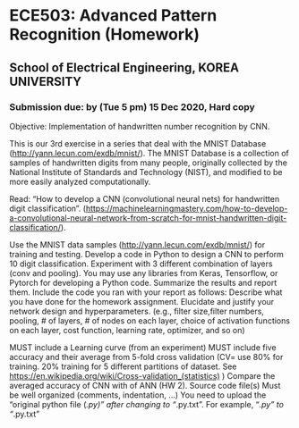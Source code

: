 # ECE503: Advanced Pattern Recognition (Homework)

## School of Electrical Engineering, KOREA UNIVERSITY

### Submission due: by (Tue 5 pm) 15 Dec 2020, Hard copy

 

 Objective: Implementation of handwritten number recognition by CNN.

 

This is our 3rd exercise in a series that deal with the MNIST Database (http://yann.lecun.com/exdb/mnist/). The MNIST Database is a collection of samples of handwritten digits from many people, originally collected by the National Institute of Standards and Technology (NIST), and modified to be more easily analyzed computationally.

 

Read: “How to develop a CNN (convolutional neural nets) for handwritten digit classification”.
 (https://machinelearningmastery.com/how-to-develop-a-convolutional-neural-network-from-scratch-for-mnist-handwritten-digit-classification/).

Use the MNIST data samples (http://yann.lecun.com/exdb/mnist/) for training and testing.
Develop a code in Python to design a CNN to perform 10 digit classification. 
Experiment with 3 different combination of layers (conv and pooling).
You may use any libraries from Keras, Tensorflow, or Pytorch for developing a Python code.
Summarize the results and report them. Include the code you ran with your report as follows:
Describe what you have done for the homework assignment.
Elucidate and justify your network design and hyperparameters. 
(e.g., filter size,filter numbers,  pooling,  # of layers, # of nodes on each layer, choice of activation functions on each layer, cost function, learning rate, optimizer,  and so on)

MUST include a Learning curve (from an experiment)
MUST include five accuracy and their average from 5-fold cross validation (CV= use 80% for training. 20% training for 5 different partitions of dataset. See https://en.wikipedia.org/wiki/Cross-validation_(statistics) )
Compare the averaged accuracy of CNN with of ANN (HW 2).
Source code file(s)
Must be well organized (comments, indentation, …)
You need to upload the “original python file (*.py)” after changing to “*.py.txt”. For example, “*.py” to “*.py.txt”
